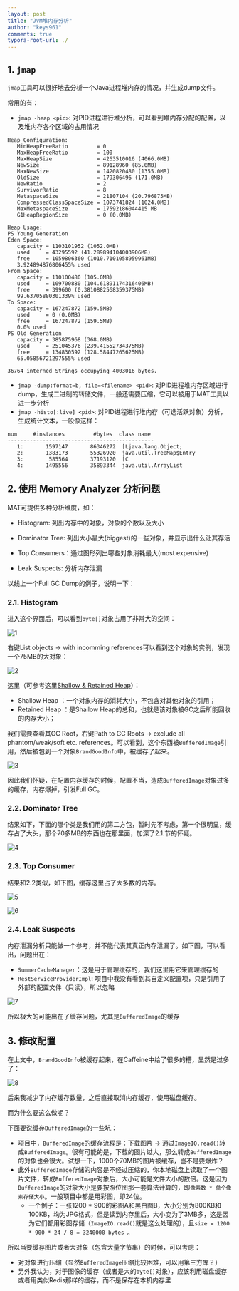```yaml
---
layout: post
title: "JVM堆内存分析"
author: "keys961"
comments: true
typora-root-url: ./
---
```


## 1. `jmap`

`jmap`工具可以很好地去分析一个Java进程堆内存的情况，并生成dump文件。

常用的有：

- `jmap -heap <pid>`: 对PID进程进行堆分析，可以看到堆内存分配的配置，以及堆内存各个区域的占用情况

```
Heap Configuration:
   MinHeapFreeRatio         = 0
   MaxHeapFreeRatio         = 100
   MaxHeapSize              = 4263510016 (4066.0MB)
   NewSize                  = 89128960 (85.0MB)
   MaxNewSize               = 1420820480 (1355.0MB)
   OldSize                  = 179306496 (171.0MB)
   NewRatio                 = 2
   SurvivorRatio            = 8
   MetaspaceSize            = 21807104 (20.796875MB)
   CompressedClassSpaceSize = 1073741824 (1024.0MB)
   MaxMetaspaceSize         = 17592186044415 MB
   G1HeapRegionSize         = 0 (0.0MB)

Heap Usage:
PS Young Generation
Eden Space:
   capacity = 1103101952 (1052.0MB)
   used     = 43295592 (41.289894104003906MB)
   free     = 1059806360 (1010.7101058959961MB)
   3.924894876806455% used
From Space:
   capacity = 110100480 (105.0MB)
   used     = 109700880 (104.61891174316406MB)
   free     = 399600 (0.3810882568359375MB)
   99.63705880301339% used
To Space:
   capacity = 167247872 (159.5MB)
   used     = 0 (0.0MB)
   free     = 167247872 (159.5MB)
   0.0% used
PS Old Generation
   capacity = 385875968 (368.0MB)
   used     = 251045376 (239.41552734375MB)
   free     = 134830592 (128.58447265625MB)
   65.05856721297555% used

36764 interned Strings occupying 4003016 bytes.
```

- `jmap -dump:format=b, file=<filename> <pid>`: 对PID进程堆内存区域进行dump，生成二进制的转储文件，一般还需要压缩，它可以被用于MAT工具以进一步分析
- `jmap -histo[:live] <pid>`: 对PID进程进行堆内存（可选活跃对象）分析，生成统计文本，一般像这样：

```
num     #instances         #bytes  class name
----------------------------------------------
   1:       1597147       86346272  [Ljava.lang.Object;
   2:       1383173       55326920  java.util.TreeMap$Entry
   3:        585564       37193120  [C
   4:       1495556       35893344  java.util.ArrayList
```

## 2. 使用 Memory Analyzer 分析问题

MAT可提供多种分析维度，如：

- Histogram: 列出内存中的对象，对象的个数以及大小


- Dominator Tree: 列出大小最大(biggest)的一些对象，并显示出什么让其存活
- Top Consumers：通过图形列出哪些对象消耗最大(most expensive)
- Leak Suspects: 分析内存泄漏

以线上一个Full GC Dump的例子，说明一下：

### 2.1. Histogram

进入这个界面后，可以看到`byte[]`对象占用了非常大的空间：

![1](https://github.com/keys961/keys961.github.io/blob/master/img/2018-05-28/1.png?raw=true)

右键List objects -> with incomming references可以看到这个对象的实例，发现一个75MB的大对象：

![2](https://github.com/keys961/keys961.github.io/blob/master/img/2018-05-28/2.png?raw=true)

这里（可参考这里[Shallow & Retained Heap](http://bjyzxxds.iteye.com/blog/1532937)）：

- Shallow Heap ：一个对象内存的消耗大小，不包含对其他对象的引用；
- Retained Heap ：是Shallow Heap的总和，也就是该对象被GC之后所能回收的内存大小；

我们需要查看其GC Root，右键Path to GC Roots -> exclude all phantom/weak/soft etc. references。可以看到，这个东西被`BufferedImage`引用，然后被包到一个对象`BrandGoodInfo`中，被缓存了起来。

![3](https://github.com/keys961/keys961.github.io/blob/master/img/2018-05-28/3.png?raw=true) 

因此我们怀疑，在配置内存缓存的时候，配置不当，造成`BufferedImage`对象过多的缓存，内存爆掉，引发Full GC。

### 2.2. Dominator Tree 

结果如下，下面的哪个类是我们用的第二方包，暂时先不考虑，第一个很明显，缓存占了大头，那个70多MB的东西也在那里面，加深了2.1.节的怀疑。

![4](https://github.com/keys961/keys961.github.io/blob/master/img/2018-05-28/4.png?raw=true)

### 2.3. Top Consumer

结果和2.2类似，如下图，缓存这里占了大多数的内存。

![5](https://github.com/keys961/keys961.github.io/blob/master/img/2018-05-28/5.png?raw=true)

![6](https://github.com/keys961/keys961.github.io/blob/master/img/2018-05-28/6.png?raw=true)

### 2.4. Leak Suspects

内存泄漏分析只能做一个参考，并不能代表其真正内存泄漏了。如下图，可以看出，问题出在：

- `SummerCacheManager`：这是用于管理缓存的，我们这里用它来管理缓存的
- `RestServiceProviderImpl`: 项目中我没有看到其自定义配置项，只是引用了外部的配置文件（只读），所以忽略

![7](https://github.com/keys961/keys961.github.io/blob/master/img/2018-05-28/7.png?raw=true)

所以极大的可能出在了缓存问题，尤其是`BufferedImage`的缓存

## 3. 修改配置

在上文中，`BrandGoodInfo`被缓存起来，在Caffeine中给了很多的槽，显然是过多了：

![8](https://github.com/keys961/keys961.github.io/blob/master/img/2018-05-28/8.png?raw=true)

后来我减少了内存缓存数量，之后直接取消内存缓存，使用磁盘缓存。

而为什么要这么做呢？

下面要说缓存`BufferedImage`的一些坑：

- 项目中，`BufferedImage`的缓存流程是：下载图片 -> 通过`ImageIO.read()`转成`BufferedImage`。很有可能的是，下载的图片过大，那么转成`BufferedImage`的对象也会很大。试想一下，1000个70MB的图片被缓存，岂不是要爆炸？
- 此外`BufferedImage`存储的内容是不经过压缩的，你本地磁盘上读取了一个图片文件，转成`BufferedImage`对象后，大小可能是文件大小的数倍。这是因为`BufferedImage`的对象大小是要按照位图那一套算法计算的，即`像素数 * 单个像素存储大小`。一般项目中都是用彩图，即24位。
  - 一个例子：一张1200 * 900的彩图A和黑白图B，大小分别为800KB和100KB，均为JPG格式，但是读到内存里后，大小变为了3MB多，这是因为它们都用彩图存储（`ImageIO.read()`就是这么处理的），且`size = 1200 * 900 * 24 / 8 = 3240000 bytes `。

所以当要缓存图片或者大对象（包含大量字节串）的时候，可以考虑：

- 对对象进行压缩（显然`BufferedImage`压缩比较困难，可以用第三方库？）
- 另外我认为，对于图像的缓存（或者是大的`byte[]`对象），应该利用磁盘缓存或者用类似Redis那样的缓存，而不是保存在本机内存里
